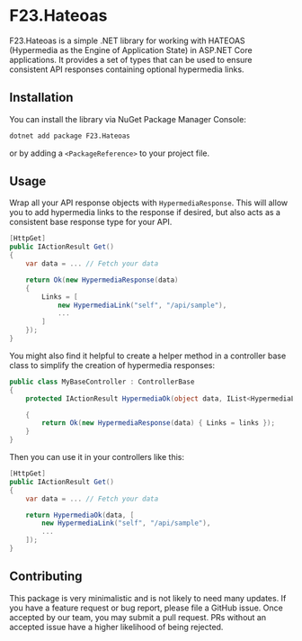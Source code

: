 # F23.Hateoas

F23.Hateoas is a simple .NET library for working with HATEOAS (Hypermedia as the Engine of Application State) in ASP.NET Core applications.
It provides a set of types that can be used to ensure consistent API responses containing optional hypermedia links.

## Installation

You can install the library via NuGet Package Manager Console:

```bash
dotnet add package F23.Hateoas
```

or by adding a `<PackageReference>` to your project file.

## Usage

Wrap all your API response objects with `HypermediaResponse`. This will allow you to add hypermedia links to the response if desired, but also acts as a consistent base response type for your API.

```csharp
[HttpGet]
public IActionResult Get()
{
    var data = ... // Fetch your data

    return Ok(new HypermediaResponse(data)
    {
        Links = [
            new HypermediaLink("self", "/api/sample"),
            ...
        ]
    });
}
```

You might also find it helpful to create a helper method in a controller base class to simplify the creation of hypermedia responses:

```csharp
public class MyBaseController : ControllerBase
{
    protected IActionResult HypermediaOk(object data, IList<HypermediaLink> links = null)

    {
        return Ok(new HypermediaResponse(data) { Links = links });
    }
}
```

Then you can use it in your controllers like this:

```csharp
[HttpGet]
public IActionResult Get()
{
    var data = ... // Fetch your data

    return HypermediaOk(data, [
        new HypermediaLink("self", "/api/sample"),
        ...
    ]);
}
```

## Contributing

This package is very minimalistic and is not likely to need many updates. If you have a feature request or bug report, please file a GitHub issue. Once accepted by our team, you may submit a pull request. PRs without an accepted issue have a higher likelihood of being rejected.

